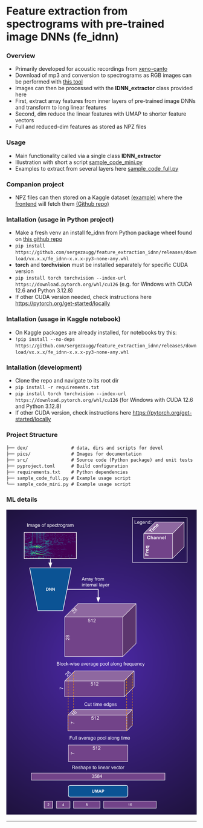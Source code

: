 
# Feature extraction from spectrograms with pre-trained image DNNs (fe_idnn)

### Overview
* Primarily developed for acoustic recordings from [xeno-canto](https://xeno-canto.org/)
* Download of mp3 and conversion to spectrograms as RGB images can be performed with [this tool](https://github.com/sergezaugg/xeno_canto_organizer)  
* Images can then be processed with the **IDNN_extractor** class provided here
* First, extract array features from inner layers of pre-trained image DNNs and transform to long linear features
* Second, dim reduce the linear features with UMAP to shorter feature vectors
* Full and reduced-dim features as stored as NPZ files

### Usage
* Main functionality called via a single class **IDNN_extractor**
* Illustration with short a script [sample_code_mini.py](sample_code_mini.py)
* Examples to extract from several layers here [sample_code_full.py](sample_code_full.py)

### Companion project
* NPZ files can then stored on a Kaggle dataset [(example)](https://www.kaggle.com/datasets/sezaugg/spectrogram-clustering-01) where the [frontend](https://spectrogram-image-clustering.streamlit.app/) will fetch them [(Github repo)](https://github.com/sergezaugg/spectrogram_image_clustering)  

### Intallation (usage in Python project)
* Make a fresh venv an install fe_idnn from Python package wheel found on [this github repo](https://github.com/sergezaugg/feature_extraction_idnn/releases)
* ```pip install https://github.com/sergezaugg/feature_extraction_idnn/releases/download/vx.x.x/fe_idnn-x.x.x-py3-none-any.whl```
* **torch** and **torchvision** must be installed separately for specific CUDA version
* ```pip install torch torchvision --index-url https://download.pytorch.org/whl/cu126``` (e.g. for Windows with CUDA 12.6 and Python 3.12.8)
* If other CUDA version needed, check instructions here https://pytorch.org/get-started/locally

### Intallation (usage in Kaggle notebook)
* On Kaggle packages are already installed, for notebooks try this:
* ```!pip install --no-deps https://github.com/sergezaugg/feature_extraction_idnn/releases/download/vx.x.x/fe_idnn-x.x.x-py3-none-any.whl```

### Intallation (development)
* Clone the repo and navigate to its root dir
* ```pip install -r requirements.txt```
* ```pip install torch torchvision --index-url https://download.pytorch.org/whl/cu126``` (for Windows with CUDA 12.6 and Python 3.12.8)
* If other CUDA version, check instructions here https://pytorch.org/get-started/locally

### Project Structure
```
├── dev/                # data, dirs and scripts for devel
├── pics/               # Images for documentation
├── src/                # Source code (Python package) and unit tests
├── pyproject.toml      # Build configuration
├── requirements.txt    # Python dependencies
├── sample_code_full.py # Example usage script
└── sample_code_mini.py # Example usage script
```

### ML details
<img src="pics/spectro_imDNN_data_flow.png" alt="Example image" width="600"/>

---

